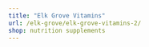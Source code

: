 ```yaml
---
title: "Elk Grove Vitamins"
url: /elk-grove/elk-grove-vitamins-2/
shop: nutrition supplements
---
```

